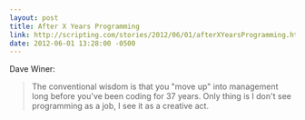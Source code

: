 ```yaml
---
layout: post
title: After X Years Programming
link: http://scripting.com/stories/2012/06/01/afterXYearsProgramming.html
date: 2012-06-01 13:28:00 -0500
---
```


Dave Winer:
> The conventional wisdom is that you "move up" into management long
> before you've been coding for 37 years. Only thing is I don't see
> programming as a job, I see it as a creative act.

